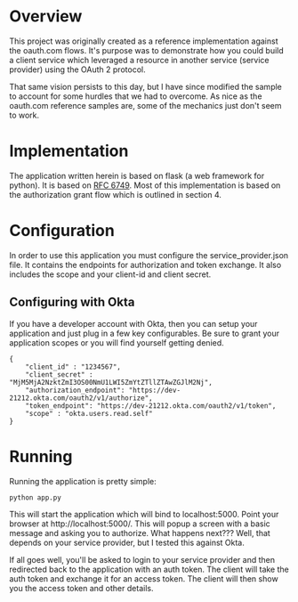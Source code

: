 # Overview

This project was originally created as a reference implementation against the oauth.com flows.  It's
purpose was to demonstrate how you could build a client service which leveraged a resource in another
service (service provider) using the OAuth 2 protocol.

That same vision persists to this day, but I have since modified the sample to account for some hurdles
that we had to overcome.  As nice as the oauth.com reference samples are, some of the mechanics just
don't seem to work.

# Implementation

The application written herein is based on flask (a web framework for python).  It is based 
on [RFC 6749](https://www.rfc-editor.org/rfc/rfc6749).  Most of this implementation is based
on the authorization grant flow which is outlined in section 4.

# Configuration

In order to use this application you must configure the service_provider.json file.  It
contains the endpoints for authorization and token exchange.  It also includes the scope
and your client-id and client secret.

## Configuring with Okta

If you have a developer account with Okta, then you can setup your application and just
plug in a few key configurables.  Be sure to grant your application scopes or you will
find yourself getting denied.

```
{
    "client_id" : "1234567",
    "client_secret" : "MjM5MjA2NzktZmI3OS00NmU1LWI5ZmYtZTllZTAwZGJlM2Nj",
    "authorization_endpoint": "https://dev-21212.okta.com/oauth2/v1/authorize",
    "token_endpoint": "https://dev-21212.okta.com/oauth2/v1/token",
    "scope" : "okta.users.read.self"
}
```

# Running

Running the application is pretty simple:

`python app.py`

This will start the application which will bind to localhost:5000.  Point your browser
at http://localhost:5000/.  This will popup a screen with a basic message and asking you
to authorize.  What happens next??? Well, that depends on your service provider, but I
tested this against Okta.

If all goes well, you'll be asked to login to your service provider and then redirected
back to the application with an auth token.  The client will take the auth token and
exchange it for an access token.  The client will then show you the access token and
other details.